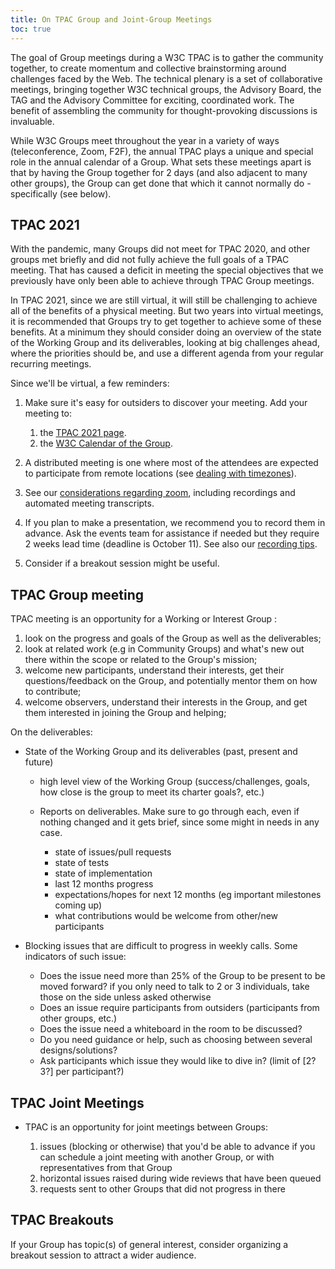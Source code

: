 ```yaml
---
title: On TPAC Group and Joint-Group Meetings
toc: true
---
```


The goal of Group meetings during a W3C TPAC is to gather the community together, to create momentum and collective brainstorming around challenges faced by the Web. The technical plenary is a set of collaborative meetings, bringing together W3C technical groups, the Advisory Board, the TAG and the Advisory Committee for exciting, coordinated work. The benefit of assembling the community for thought-provoking discussions is invaluable.

While W3C Groups meet throughout the year in a variety of ways (teleconference, Zoom, F2F), the annual TPAC plays a unique and special role in the annual calendar of a Group. What sets these meetings apart is that by having the Group together for 2 days (and also adjacent to many other groups), the Group can get done that which it cannot normally do - specifically (see below).

## TPAC 2021

With the pandemic, many Groups did not meet for TPAC 2020, and other groups met briefly and did not fully achieve the full goals of a TPAC meeting. That has caused a deficit in meeting the special objectives that we previously have only been able to achieve through TPAC Group meetings.

In TPAC 2021, since we are still virtual, it will still be challenging to achieve all of the benefits of a physical meeting. But two years into virtual meetings, it is recommended that Groups try to get together to achieve some of these benefits. At a minimum they should consider doing an overview of the state of the Working Group and its deliverables, looking at big challenges ahead, where the priorities should be, and use a different agenda from your regular recurring meetings.

Since we'll be virtual, a few reminders:

1. Make sure it's easy for outsiders to discover your meeting. Add your meeting to:
   
   1. the [TPAC 2021 page](https://www.w3.org/wiki/TPAC/2021/GroupMeetings).
   2. the [W3C Calendar of the Group](https://www.w3.org/blog/2021/03/group-calendaring-service-enters-beta-test/).
2. A distributed meeting is one where most of the attendees are expected to participate from remote locations (see [dealing with timezones](organize.html)).
3. See our [considerations regarding zoom](zoom.html), including recordings and automated meeting transcripts.
4. If you plan to make a presentation, we recommend you to record them in advance. Ask the events team for assistance if needed but they require 2 weeks lead time (deadline is October 11). See also our [recording tips](https://www.w3.org/wiki/Virtual_Presentations).
5. Consider if a breakout session might be useful.

## TPAC Group meeting

TPAC meeting is an opportunity for a Working or Interest Group :

1. look on the progress and goals of the Group as well as the deliverables;
2. look at related work (e.g in Community Groups) and what's new out there within the scope or related to the Group's mission;
3. welcome new participants, understand their interests, get their questions/feedback on the Group, and potentially mentor them on how to contribute;
4. welcome observers, understand their interests in the Group, and get them interested in joining the Group and helping;

On the deliverables:

- State of the Working Group and its deliverables (past, present and future)
  
  - high level view of the Working Group (success/challenges, goals, how close is the group to meet its charter goals?, etc.)
  - Reports on deliverables. Make sure to go through each, even if nothing changed and it gets brief, since some might in needs in any case.
    
    - state of issues/pull requests
    - state of tests
    - state of implementation
    - last 12 months progress
    - expectations/hopes for next 12 months (eg important milestones coming up)
    - what contributions would be welcome from other/new participants
- Blocking issues that are difficult to progress in weekly calls. Some indicators of such issue:
  
  - Does the issue need more than 25% of the Group to be present to be moved forward? if you only need to talk to 2 or 3 individuals, take those on the side unless asked otherwise
  - Does an issue require participants from outsiders (participants from other groups, etc.)
  - Does the issue need a whiteboard in the room to be discussed?
  - Do you need guidance or help, such as choosing between several designs/solutions?
  - Ask participants which issue they would like to dive in? (limit of \[2? 3?] per participant?)

## TPAC Joint Meetings

- TPAC is an opportunity for joint meetings between Groups:
  
  1. issues (blocking or otherwise) that you'd be able to advance if you can schedule a joint meeting with another Group, or with representatives from that Group
  2. horizontal issues raised during wide reviews that have been queued
  3. requests sent to other Groups that did not progress in there

## TPAC Breakouts

If your Group has topic(s) of general interest, consider organizing a breakout session to attract a wider audience.
